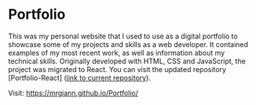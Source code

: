 # Portfolio

This was my personal website that I used to use as a digital portfolio to showcase some of my projects and skills as a web developer. It contained examples of my most recent work, as well as information about my technical skills. Originally developed with HTML, CSS and JavaScript, the project was migrated to React. You can visit the updated repository [Portfolio-React] ([link to current repository](https://github.com/mrgiann/React-Portfolio)).

Visit: https://mrgiann.github.io/Portfolio/
